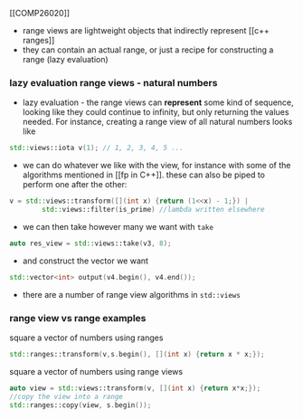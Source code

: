 [[COMP26020]]

- range views are lightweight objects that indirectly represent [[c++ ranges]]
- they can contain an actual range, or just a recipe for constructing a range (lazy evaluation)


### lazy evaluation range views - natural numbers
- lazy evaluation - the range views can **represent** some kind of sequence, looking like they could continue to infinity, but only returning the values needed. For instance, creating a range view of all natural numbers looks like
```c++
std::views::iota v(1); // 1, 2, 3, 4, 5 ...
```
- we can do whatever we like with the view, for instance with some of the algorithms mentioned in [[fp in C++]]. these can also be piped to perform one after the other:
```c++
v = std::views::transform([](int x) {return (1<<x) - 1;}) |
		std::views::filter(is_prime) //lambda written elsewhere
```

- we can then take however many we want with `take`
```c++
auto res_view = std::views::take(v3, 8);
```
- and construct the vector we want
```c++
std::vector<int> output(v4.begin(), v4.end());
```


- there are a number of range view algorithms in `std::views`

### range view vs range examples
square a vector of numbers using ranges
```c++
std::ranges::transform(v,s.begin(), [](int x) {return x * x;});
```

square a vector of numbers using range views
```c++
auto view = std::views::transform(v, [](int x) {return x*x;});
//copy the view into a range
std::ranges::copy(view, s.begin());
```